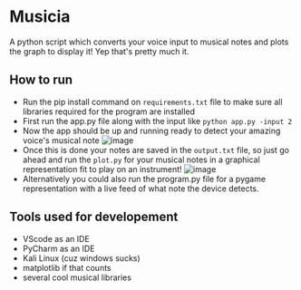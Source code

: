# Musicia
A python script which converts your voice input to musical notes and plots the graph to display it!
Yep that's pretty much it.

## How to run
- Run the pip install command on `requirements.txt` file to make sure all libraries required for the program are installed
- First run the app.py file along with the input like `python app.py -input 2`
- Now the app should be up and running ready to detect your amazing voice's musical note ![image](https://user-images.githubusercontent.com/62639059/118400761-a1b51380-b680-11eb-93d8-5b1b00cfaf25.png)
- Once this is done your notes are saved in the `output.txt` file, so just go ahead and run the `plot.py` for your musical notes in a graphical representation fit to play on an instrument! ![image](https://user-images.githubusercontent.com/62639059/118400828-f6588e80-b680-11eb-9244-5180e75b5e53.png)
- Alternatively you could also run the program.py file for a pygame representation with a live feed of what note the device detects.

## Tools used for developement

- VScode as an IDE
- PyCharm as an IDE
- Kali Linux (cuz windows sucks)
- matplotlib if that counts
- several cool musical libraries
